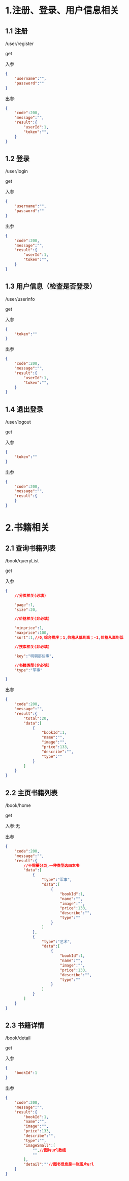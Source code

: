 # 1.注册、登录、用户信息相关

## 1.1 注册

/user/register

get

入参
```json
{
	"username":"",
	"password":""
}
```

出参:
```json
{
	"code":200,
	"message":"",
	"result":{
		"userId":1,
		"token":"",
	}
}
```

## 1.2 登录

/user/login

get

入参

```json
{
	"username":"",
	"password":""
}
```

出参

```json
{
	"code":200,
	"message":"",
	"result":{
		"userId":1,
		"token":"",
	}
}
```

## 1.3 用户信息（检查是否登录）

/user/userinfo

get

入参

```json
{
	"token":""
}
```

出参

```json
{
	"code":200,
	"message":"",
	"result":{
		"userId":1,
		"token":"",
	}
}
```

## 1.4 退出登录

/user/logout

get

入参

```json
{
	"token":""
}
```

出参

```json
{
	"code":200,
	"message":"",
	"result":{
	}
}
```


# 2.书籍相关

## 2.1 查询书籍列表

/book/queryList

get

入参

```json
{
	//分页相关(必填)

	"page":1,
	"size":20,

	//价格相关(非必填)

	"minprice":1,
	"maxprice":100,
	"sort":1,//0,综合排序；1,价格从低到高；-1,价格从高到低

	//搜索相关(非必填)

	"key":"明朝那些事",

	//书籍类型(非必填)
	"type":"军事"

}
```

出参

```json
{
	"code":200,
	"message":"",
	"result":{
		"total":20,
		"data":[
			{
				"bookId":1,
				"name":"",
				"image":"",
				"price":133,
				"describe":"",
				"type":""
			}
		]
	}
}
```

## 2.2 主页书籍列表

/book/home

get

入参:无

出参

```json
{
	"code":200,
	"message":"",
	"result":{
		//不需要分页,一种类型选四本书
		"data":[
			{
				"type":"军事",
				"data":[
					{
						"bookId":1,
						"name":"",
						"image":"",
						"price":133,
						"describe":"",
						"type":""
					}
				]
			},
			{
				"type":"艺术",
				"data":[
					{
						"bookId":1,
						"name":"",
						"image":"",
						"price":133,
						"describe":"",
						"type":""
					}
				]
			}
		]
	}
}
```

## 2.3 书籍详情

/book/detail

get

入参

```json
{
	"bookId":1
}
```

出参

```json
{
	"code":200,
	"message":"",
	"result":{
		"bookId":1,
		"name":"",
		"image":"",
		"price":133,
		"describe":"",
		"type":"",
		"imageSmall":[
			"",//图片url数组
			""
		],
		"detail":""//图书信息是一张图片url
	}
}
```


